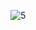 ![5](https://user-images.githubusercontent.com/78868680/107757348-70f4d380-6d4b-11eb-8b0c-4c9f657f0834.jpg)

